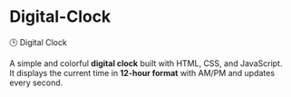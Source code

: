 # Digital-Clock

🕒 Digital Clock

A simple and colorful **digital clock** built with HTML, CSS, and JavaScript.  
It displays the current time in **12-hour format** with AM/PM and updates every second.

